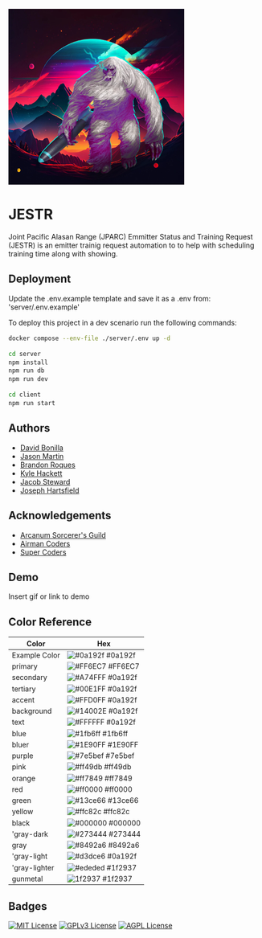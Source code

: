 
![Logo](https://github.com/Arcanum-Sorcerer-s-Guild/JESTR/blob/master/client/src/Login/yeti2.png?raw=true)


# JESTR

Joint Pacific Alasan Range (JPARC) Emmitter Status and Training Request (JESTR) is an emitter trainig request automation to to help with scheduling training time along with showing.



## Deployment

Update the .env.example template and save it as a .env from: 'server/.env.example'

To deploy this project in a dev scenario run the following commands:

```bash
docker compose --env-file ./server/.env up -d
```

```bash
cd server
npm install
npm run db
npm run dev
```

```bash
cd client
npm run start
```





## Authors

 - [David Bonilla](https://github.com/ddbonill)
 - [Jason Martin](https://github.com/matiassingers/awesome-readme)
 - [Brandon Roques](https://github.com/Brandon-Roques)
 - [Kyle Hackett]('https://github.com/hackek)
  - [Jacob Steward]('https://github.com/JacobTheEldest)
   - [Joseph Hartsfield]('https://github.com/Harkerfield)


## Acknowledgements

 - [Arcanum Sorcerer's Guild](https://github.com/orgs/Arcanum-Sorcerer-s-Guild/)
 - [Airman Coders](https://airmencoders.us/)
 - [Super Coders](https://supracoders.us/)
   

## Demo

Insert gif or link to demo

## Color Reference

| Color             | Hex                                                                |
| ----------------- | ------------------------------------------------------------------ |
| Example Color | ![#0a192f](https://via.placeholder.com/10/0a192f?text=+) #0a192f |
| primary | ![#FF6EC7](https://via.placeholder.com/10/FF6EC7?text=+) #FF6EC7 |
  | secondary | ![#A74FFF](https://via.placeholder.com/10/0a192f?text=+) #0a192f |
  | tertiary | ![#00E1FF](https://via.placeholder.com/10/0a192f?text=+) #0a192f |
  | accent | ![#FFD0FF](https://via.placeholder.com/10/0a192f?text=+) #0a192f |
  | background | ![#14002E](https://via.placeholder.com/10/0a192f?text=+) #0a192f |
  | text | ![#FFFFFF](https://via.placeholder.com/10/0a192f?text=+) #0a192f |
  | blue | ![#1fb6ff](https://via.placeholder.com/10/1fb6ff?text=+) #1fb6ff |
  | bluer | ![#1E90FF](https://via.placeholder.com/10/1E90FF?text=+) #1E90FF |
  | purple | ![#7e5bef](https://via.placeholder.com/10/7e5bef?text=+) #7e5bef |
  | pink | ![#ff49db](https://via.placeholder.com/10/ff49db?text=+) #ff49db |
  | orange | ![#ff7849](https://via.placeholder.com/10/ff7849?text=+) #ff7849 |
  | red | ![#ff0000](https://via.placeholder.com/10/ff0000?text=+) #ff0000 |
  | green | ![#13ce66](https://via.placeholder.com/10/13ce66?text=+) #13ce66 |
  | yellow | ![#ffc82c](https://via.placeholder.com/10/ffc82c?text=+) #ffc82c |
  | black | ![#000000](https://via.placeholder.com/10/000000?text=+) #000000 |
  | 'gray-dark | ![#273444](https://via.placeholder.com/10/273444?text=+) #273444 |
  | gray | ![#8492a6](https://via.placeholder.com/10/8492a6?text=+) #8492a6 |
  | 'gray-light | ![#d3dce6](https://via.placeholder.com/10/0a192f?text=+) #0a192f |
  | 'gray-lighter | ![#ededed](https://via.placeholder.com/10/1f2937?text=+) #1f2937 |
  | gunmetal | ![1f2937](https://via.placeholder.com/10/1f2937?text=+) #1f2937 |
  
## Badges

[![MIT License](https://img.shields.io/badge/License-MIT-green.svg)](https://choosealicense.com/licenses/mit/)
[![GPLv3 License](https://img.shields.io/badge/License-GPL%20v3-yellow.svg)](https://opensource.org/licenses/)
[![AGPL License](https://img.shields.io/badge/license-AGPL-blue.svg)](http://www.gnu.org/licenses/agpl-3.0)

